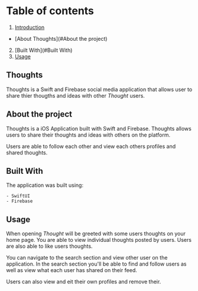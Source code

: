 # Table of contents
1. [Introduction](#Intro)
- [About Thoughts](#About the project)
2. [Built With](#Built With)
3. [Usage](#Usage)


## Thoughts

Thoughts is a Swift and Firebase social media application that allows user to share thier thougths and ideas with other *Thought* users.  

## About the project

Thoughts is a iOS Application built with Swift and Firebase. Thoughts allows users to share their thoughts and ideas with others on the platform. 

Users are able to follow each other and view each others profiles and shared thoughts.

## Built With

The application was built using:

    - SwiftUI
    - Firebase
    
 ## Usage

When opening *Thought* will be greeted with some users thoughts on your home page. You are able to view individual thoughts posted by users. Users are also able to like users thoughts.

You can navigate to the search section and view other user on the application. In the search section you'll be able to find and follow users as well as view what each user has shared on their feed.

Users can also view and eit their own profiles and remove their.
